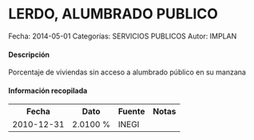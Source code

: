 LERDO, ALUMBRADO PUBLICO
=====

Fecha: 2014-05-01
Categorías: SERVICIOS PUBLICOS
Autor: IMPLAN

#### Descripción

Porcentaje de viviendas sin acceso a alumbrado público en su manzana

#### Información recopilada

<table class="table table-hover table-bordered">
  <tr><th>Fecha</th><th>Dato</th><th>Fuente</th><th>Notas</th></tr>
  <tr><td>2010-12-31</td><td>2.0100 %</td><td>INEGI</td><td></td></tr>
</table>
